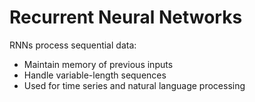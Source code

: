 # Recurrent Neural Networks

RNNs process sequential data:
- Maintain memory of previous inputs
- Handle variable-length sequences
- Used for time series and natural language processing
